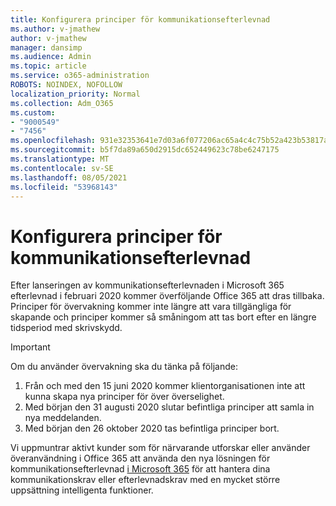 ```yaml
---
title: Konfigurera principer för kommunikationsefterlevnad
ms.author: v-jmathew
author: v-jmathew
manager: dansimp
ms.audience: Admin
ms.topic: article
ms.service: o365-administration
ROBOTS: NOINDEX, NOFOLLOW
localization_priority: Normal
ms.collection: Adm_O365
ms.custom:
- "9000549"
- "7456"
ms.openlocfilehash: 931e32353641e7d03a6f077206ac65a4c4c75b52a423b53817aa67db863bb20c
ms.sourcegitcommit: b5f7da89a650d2915dc652449623c78be6247175
ms.translationtype: MT
ms.contentlocale: sv-SE
ms.lasthandoff: 08/05/2021
ms.locfileid: "53968143"
---
```

# <a name="configure-communication-compliance-policies"></a>Konfigurera principer för kommunikationsefterlevnad

Efter lanseringen av kommunikationsefterlevnaden i Microsoft 365 efterlevnad i februari 2020 kommer överföljande Office 365 att dras tillbaka. Principer för övervakning kommer inte längre att vara tillgängliga för skapande och principer kommer så småningom att tas bort efter en längre tidsperiod med skrivskydd.

> [!IMPORTANT]
> Om du använder övervakning ska du tänka på följande:
>
> 1. Från och med den 15 juni 2020 kommer klientorganisationen inte att kunna skapa nya principer för över överselighet.
> 2. Med början den 31 augusti 2020 slutar befintliga principer att samla in nya meddelanden.
> 3. Med början den 26 oktober 2020 tas befintliga principer bort.

Vi uppmuntrar aktivt kunder som för närvarande utforskar eller använder överanvändning i Office 365 att använda den nya lösningen för kommunikationsefterlevnad [i Microsoft 365](https://go.microsoft.com/fwlink/?linkid=2128593) för att hantera dina kommunikationskrav eller efterlevnadskrav med en mycket större uppsättning intelligenta funktioner.

